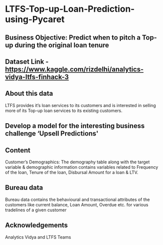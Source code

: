 # LTFS-Top-up-Loan-Prediction-using-Pycaret
## Business Objective: Predict when to pitch a Top-up during the original loan tenure

## Dataset Link - https://www.kaggle.com/rizdelhi/analytics-vidya-ltfs-finhack-3

## About this data

LTFS provides it’s loan services to its customers and is interested in selling more of its Top-up loan services to its existing customers.

## Develop a model for the interesting business challenge ‘Upsell Predictions'

## Content

Customer’s Demographics: The demography table along with the target variable & demographic information contains variables related to Frequency of the loan, Tenure of the loan, Disbursal Amount for a loan & LTV.

## Bureau data

Bureau data contains the behavioural and transactional attributes of the customers like current balance, Loan Amount, Overdue etc. for various tradelines of a given customer

## Acknowledgements

Analytics Vidya and LTFS Teams

